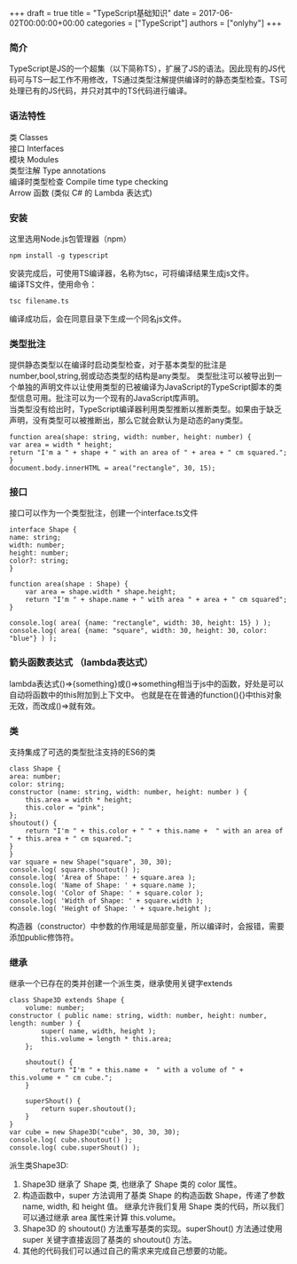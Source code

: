 +++
draft = true
title = "TypeScript基础知识"
date = 2017-06-02T00:00:00+00:00
categories = ["TypeScript"]
authors = ["onlyhy"]
+++

### 简介  
  TypeScript是JS的一个超集（以下简称TS），扩展了JS的语法。因此现有的JS代码可与TS一起工作不用修改，TS通过类型注解提供编译时的静态类型检查。TS可处理已有的JS代码，并只对其中的TS代码进行编译。  

### 语法特性  
  类 Classes  
  接口 Interfaces  
  模块 Modules   
  类型注解 Type annotations  
  编译时类型检查 Compile time type checking   
  Arrow 函数 (类似 C# 的 Lambda 表达式)  

### 安装
  这里选用Node.js包管理器（npm）  

    npm install -g typescript  

  安装完成后，可使用TS编译器，名称为tsc，可将编译结果生成js文件。  
  编译TS文件，使用命令：

    tsc filename.ts  

  编译成功后，会在同意目录下生成一个同名js文件。

### 类型批注  
  提供静态类型以在编译时启动类型检查，对于基本类型的批注是number,bool,string,弱或动态类型的结构是any类型。
  类型批注可以被导出到一个单独的声明文件以让使用类型的已被编译为JavaScript的TypeScript脚本的类型信息可用。批注可以为一个现有的JavaScript库声明。  
  当类型没有给出时，TypeScript编译器利用类型推断以推断类型。如果由于缺乏声明，没有类型可以被推断出，那么它就会默认为是动态的any类型。  

    function area(shape: string, width: number, height: number) {
    var area = width * height;
    return "I'm a " + shape + " with an area of " + area + " cm squared.";
    }
    document.body.innerHTML = area("rectangle", 30, 15);  

### 接口  
  接口可以作为一个类型批注，创建一个interface.ts文件  

    interface Shape {
    name: string;
    width: number;
    height: number;
    color?: string;
    }
     
    function area(shape : Shape) {
        var area = shape.width * shape.height;
        return "I'm " + shape.name + " with area " + area + " cm squared";
    }
     
    console.log( area( {name: "rectangle", width: 30, height: 15} ) );
    console.log( area( {name: "square", width: 30, height: 30, color: "blue"} ) );


### 箭头函数表达式   （lambda表达式）  
   lambda表达式()=>{something}或()=>something相当于js中的函数，好处是可以自动将函数中的this附加到上下文中。
   也就是在在普通的function(){}中this对象无效，而改成()=>就有效。

### 类  
   支持集成了可选的类型批注支持的ES6的类  

    class Shape {
    area: number;
    color: string;
    constructor (name: string, width: number, height: number ) {
        this.area = width * height;
        this.color = "pink";
    };
    shoutout() {
        return "I'm " + this.color + " " + this.name +  " with an area of " + this.area + " cm squared.";
    }
    }
    var square = new Shape("square", 30, 30);
    console.log( square.shoutout() );
    console.log( 'Area of Shape: ' + square.area );
    console.log( 'Name of Shape: ' + square.name );
    console.log( 'Color of Shape: ' + square.color );
    console.log( 'Width of Shape: ' + square.width );
    console.log( 'Height of Shape: ' + square.height );

   构造器（constructor）中参数的作用域是局部变量，所以编译时，会报错，需要添加public修饰符。  
   
### 继承  
   继承一个已存在的类并创建一个派生类，继承使用关键字extends  

    class Shape3D extends Shape {
        volume: number;
    constructor ( public name: string, width: number, height: number, length: number ) {
            super( name, width, height );
            this.volume = length * this.area;
        };
     
        shoutout() {
            return "I'm " + this.name +  " with a volume of " + this.volume + " cm cube.";
        }
     
        superShout() {
            return super.shoutout();
        }
    }
    var cube = new Shape3D("cube", 30, 30, 30);
    console.log( cube.shoutout() );
    console.log( cube.superShout() );  

   派生类Shape3D:  
   1. Shape3D 继承了 Shape 类, 也继承了 Shape 类的 color 属性。  
   2. 构造函数中，super 方法调用了基类 Shape 的构造函数 Shape，传递了参数 name, width, 和 height 值。 继承允许我们复用 Shape 类的代码，所以我们可以通过继承 area 属性来计算 this.volume。  
   3. Shape3D 的 shoutout() 方法重写基类的实现。superShout() 方法通过使用 super 关键字直接返回了基类的 shoutout() 方法。  
   4. 其他的代码我们可以通过自己的需求来完成自己想要的功能。
